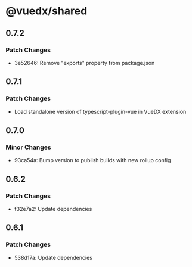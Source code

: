 # @vuedx/shared

## 0.7.2

### Patch Changes

- 3e52646: Remove "exports" property from package.json

## 0.7.1

### Patch Changes

- Load standalone version of typescript-plugin-vue in VueDX extension

## 0.7.0

### Minor Changes

- 93ca54a: Bump version to publish builds with new rollup config

## 0.6.2

### Patch Changes

- f32e7a2: Update dependencies

## 0.6.1

### Patch Changes

- 538d17a: Update dependencies
